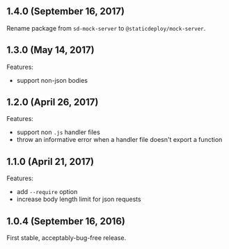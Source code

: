 ## 1.4.0 (September 16, 2017)

Rename package from `sd-mock-server` to `@staticdeploy/mock-server`.

## 1.3.0 (May 14, 2017)

Features:

- support non-json bodies

## 1.2.0 (April 26, 2017)

Features:

- support non `.js` handler files
- throw an informative error when a handler file doesn't export a function

## 1.1.0 (April 21, 2017)

Features:

- add `--require` option
- increase body length limit for json requests

## 1.0.4 (September 16, 2016)

First stable, acceptably-bug-free release.
